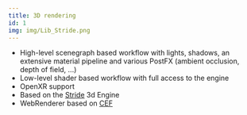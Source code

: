```yaml
---
title: 3D rendering
id: 1
img: img/Lib_Stride.png
---
```


* High-level scenegraph based workflow with lights, shadows, an extensive material pipeline and various PostFX (ambient occlusion, depth of field, ...)
* Low-level shader based workflow with full access to the engine
* OpenXR support
* Based on the <a href="https://stride3d.net/" target="_blank">Stride</a> 3d Engine
* WebRenderer based on <a href="https://bitbucket.org/chromiumembedded/cef/src/master/" target="_blank">CEF</a>